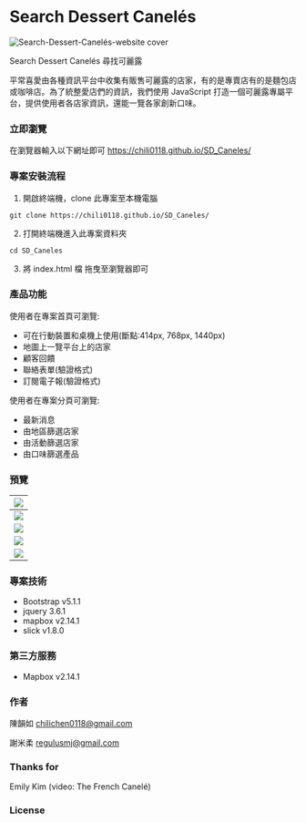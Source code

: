 # Search Dessert Canelés

![Search-Dessert-Canelés-website cover](./assets/SD%20Canelés-banner.gif)

Search Dessert Canelés 尋找可麗露

平常喜愛由各種資訊平台中收集有販售可麗露的店家，有的是專賣店有的是麵包店或咖啡店。為了統整愛店們的資訊，我們使用 JavaScript 打造一個可麗露專屬平台，提供使用者各店家資訊，還能一覽各家創新口味。

### 立即瀏覽

在瀏覽器輸入以下網址即可 https://chili0118.github.io/SD_Caneles/

### 專案安裝流程

1. 開啟終端機，clone 此專案至本機電腦

```
git clone https://chili0118.github.io/SD_Caneles/
```

2. 打開終端機進入此專案資料夾

```
cd SD_Caneles
```

3. 將 index.html 檔 拖曳至瀏覽器即可

### 產品功能

使用者在專案首頁可瀏覽:

- 可在行動裝置和桌機上使用(斷點:414px, 768px, 1440px)
- 地圖上一覽平台上的店家
- 顧客回饋
- 聯絡表單(驗證格式)
- 訂閱電子報(驗證格式)

使用者在專案分頁可瀏覽:

- 最新消息
- 由地區篩選店家
- 由活動篩選店家
- 由口味篩選產品

### 預覽
|![](./assets/SD%20Canelés-about.png)|
|:-------:|
|![](./assets/SD%20Canelés-shops.gif)|
|![](./assets/SD%20Canelés-map.png)|
|![](./assets/SD%20Canelés-contact.gif)|
|![](./assets/SD%20Canelés-email-subscription.gif)|

### 專案技術

- Bootstrap v5.1.1
- jquery 3.6.1
- mapbox v2.14.1
- slick v1.8.0

### 第三方服務

- Mapbox v2.14.1

### 作者

陳韻如 chilichen0118@gmail.com

謝米柔 regulusmj@gmail.com

### Thanks for

Emily Kim (video: The French Canelé)

### License
